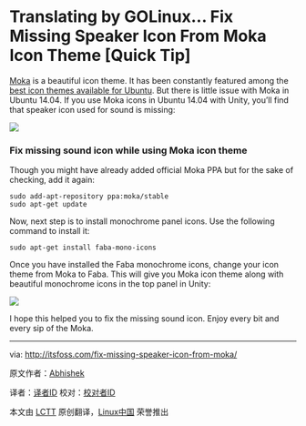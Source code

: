 Translating by GOLinux...
Fix Missing Speaker Icon From Moka Icon Theme [Quick Tip]
================================================================================
[Moka][1] is a beautiful icon theme. It has been constantly featured among the [best icon themes available for Ubuntu][2]. But there is little issue with Moka in Ubuntu 14.04. If you use Moka icons in Ubuntu 14.04 with Unity, you’ll find that speaker icon used for sound is missing:

![](http://itsfoss.itsfoss.netdna-cdn.com/wp-content/uploads/2014/07/Moka_Missing_Sound_Icon.jpeg)

### Fix missing sound icon while using Moka icon theme ###

Though you might have already added official Moka PPA but for the sake of checking, add it again:

    sudo add-apt-repository ppa:moka/stable
    sudo apt-get update

Now, next step is to install monochrome panel icons. Use the following command to install it:

    sudo apt-get install faba-mono-icons

Once you have installed the Faba monochrome icons, change your icon theme from Moka to Faba. This will give you Moka icon theme along with beautiful monochrome icons in the top panel in Unity:

![](http://itsfoss.itsfoss.netdna-cdn.com/wp-content/uploads/2014/07/Moka_With_Sound_Icons.jpeg)

I hope this helped you to fix the missing sound icon. Enjoy every bit and every sip of the Moka.

--------------------------------------------------------------------------------

via: http://itsfoss.com/fix-missing-speaker-icon-from-moka/

原文作者：[Abhishek][a]

译者：[译者ID](https://github.com/译者ID) 校对：[校对者ID](https://github.com/校对者ID)

本文由 [LCTT](https://github.com/LCTT/TranslateProject) 原创翻译，[Linux中国](http://linux.cn/) 荣誉推出

[a]:http://itsfoss.com/author/Abhishek/
[1]:http://mokaproject.com/
[2]:http://itsfoss.com/best-icon-themes-ubuntu-1404/
